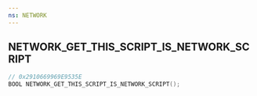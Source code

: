 ```yaml
---
ns: NETWORK
---
```

## NETWORK_GET_THIS_SCRIPT_IS_NETWORK_SCRIPT

```c
// 0x2910669969E9535E
BOOL NETWORK_GET_THIS_SCRIPT_IS_NETWORK_SCRIPT();
```

